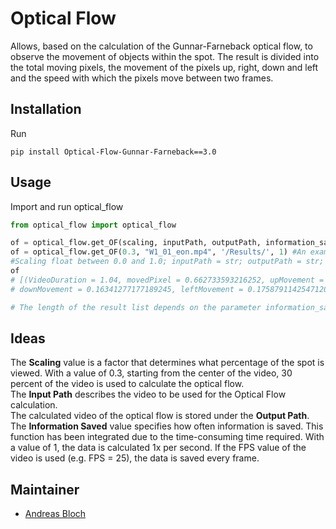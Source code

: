# Optical Flow

Allows, based on the calculation of the Gunnar-Farneback optical flow, to observe the movement of objects within the spot. The result is divided into the total moving pixels, the movement of the pixels up, right, down and left and the speed with which the pixels move between two frames.   

## Installation

Run

```shell
pip install Optical-Flow-Gunnar-Farneback==3.0
```

## Usage

Import and run optical_flow

```python
from optical_flow import optical_flow

of = optical_flow.get_OF(scaling, inputPath, outputPath, information_saved))
of = optical_flow.get_OF(0.3, "W1_01_eon.mp4", '/Results/', 1) #An example of how function is called 
#Scaling float between 0.0 and 1.0; inputPath = str; outputPath = str; information_saved between 0.1 and max FPS)
of
# [(VideoDuration = 1.04, movedPixel = 0.662733593216252, upMovement = 0.24390145882731182, rightMovement = 0.4105051641683077, 
# downMovement = 0.16341277177189245, leftMovement = 0.17587911425471206, medianVelocity = 3.0)...]

# The length of the result list depends on the parameter information_saved.  
```

## Ideas

The **Scaling** value is a factor that determines what percentage of the spot is viewed. With a value of 0.3, starting from the center of the video, 30 percent of the video is used to calculate the optical flow.  
The **Input Path** describes the video to be used for the Optical Flow calculation.  
The calculated video of the optical flow is stored under the **Output Path**.   
The **Information Saved** value specifies how often information is saved. This function has been integrated due to the time-consuming time required. With a value of 1, the data is calculated 1x per second. If the FPS value of the video is used (e.g. FPS = 25), the data is saved every frame. 

## Maintainer

* [Andreas Bloch](mailto:andreas.bloch@mediengruppe-rtl.de)
